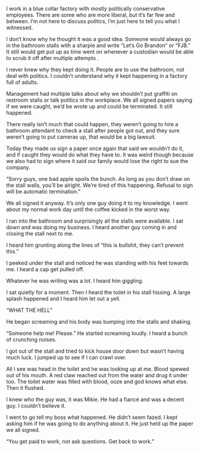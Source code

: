 I work in a blue collar factory with mostly  politically conservative employees. There are some who are more liberal, but it’s far few and between. I’m not here to discuss politics, I’m just here to tell you what I witnessed.

I don’t know why he thought it was a good idea. Someone would always go in the bathroom stalls with a sharpie and write “Let’s Go Brandon” or “FJB.” It still would get put up as time went on whenever a custodian would be able to scrub it off after multiple attempts .

I never knew why they kept doing it. People are to use the bathroom, not deal with politics. I couldn’t understand why it kept happening in a factory full of adults.

Management had multiple talks about why we shouldn’t put graffiti on restroom stalls or talk politics in the workplace. We all signed papers saying if we were caught, we’d be wrote up and could be terminated. It still happened.

There really isn’t much that could happen, they weren’t going to hire a bathroom attendant to check a stall after people got out, and they sure weren’t going to put cameras up, that would be a big lawsuit.

Today they made us sign a paper once again that said we wouldn’t do it, and if caught they would do what they have to. It was weird though because we also had to sign where it said our family would lose the right to sue the company.

“Sorry guys, one bad apple spoils the bunch. As long as you don’t draw on the stall walls, you’ll be alright. We’re tired of this happening. Refusal to sign will be automatic termination.”

We all signed it anyway. It’s only one guy doing it to my knowledge. I went about my normal work day until the coffee kicked in the worst way.

I ran into the bathroom and surprisingly all the stalls were available. I sat down and was doing my business. I heard another guy coming in and closing the stall next to me.

I heard him grunting along the lines of “this is bullshit, they can’t prevent this.” 

I peeked under the stall and noticed he was standing with his feet towards me. I heard a cap get pulled off. 

Whatever he was writing was a lot. I heard him giggling.

I sat quietly for a moment. Then I heard the toilet in his stall hissing. A large splash happened and I heard him let out a yell.

“WHAT THE HELL”

He began screaming and his body was bumping into the stalls and shaking. 

“Someone help me! Please.” He started screaming loudly. I heard a bunch of crunching noises.

I got out of the stall and tried to kick house door down but wasn’t having much luck. I jumped up to see if I can crawl over.

All I see was head in the toilet and he was looking up at me. Blood spewed out of his mouth. A red claw reached out from the water and drug it under too. The toilet water was filled with blood, ooze and god knows what else. Then it flushed. 

I knew who the guy was, it was Mikie. He had a fiancé and was a decent guy. I couldn’t believe it.

I went to go tell my boss what happened. He didn’t seem fazed. I kept asking him if he was going to do anything about it. He just held up the paper we all signed.

“You get paid to work, not ask questions. Get back to work.”